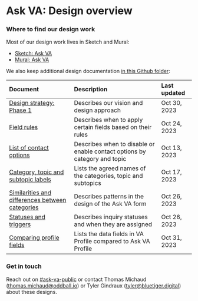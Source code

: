 # Ask VA: Design overview

### Where to find our design work

Most of our design work lives in Sketch and Mural:
- [Sketch: Ask VA](https://sketch.com/workspace/c99d3e96-7c23-4210-b173-92a2b73a8788/p/618e342d-e90e-48d9-8457-d2c08deae9aa)
- [Mural: Ask VA](https://app.mural.co/t/departmentofveteransaffairs9999/r/1686859097688)

We also keep additional design documentation [in this Github folder](https://github.com/department-of-veterans-affairs/va.gov-team/edit/master/products/ask-va/design):

|Document|Description|Last updated|
|:--|:--|:--|
|[Design strategy: Phase 1](https://github.com/department-of-veterans-affairs/va.gov-team/blob/master/products/ask-va/design/Design%20strategy%3A%20Phase%201.md)|Describes our vision and design approach|Oct 30, 2023|
|[Field rules](https://github.com/department-of-veterans-affairs/va.gov-team/blob/master/products/ask-va/design/Field%20rules.md)|Describes when to apply certain fields based on their rules|Oct 24, 2023|
|[List of contact options](https://github.com/department-of-veterans-affairs/va.gov-team/blob/master/products/ask-va/design/List%20of%20contact%20options.md)|Describes when to disable or enable contact options by category and topic|Oct 13, 2023|
|[Category, topic and subtopic labels](https://github.com/department-of-veterans-affairs/va.gov-team/blob/master/products/ask-va/design/Category%2C%20topic%20and%20subtopic%20labels.md)|Lists the agreed names of the categories, topic and subtopics|Oct 17, 2023|
|[Similarities and differences between categories](https://github.com/department-of-veterans-affairs/va.gov-team/blob/master/products/ask-va/design/Similarities%20and%20differences%20between%20categories.md)|Describes patterns in the design of the Ask VA form|Oct 26, 2023|
|[Statuses and triggers](https://github.com/department-of-veterans-affairs/va.gov-team/blob/master/products/ask-va/design/Statuses%20and%20triggers.md)|Describes inquiry statuses and when they are assigned|Oct 26, 2023|
|[Comparing profile fields](https://github.com/department-of-veterans-affairs/va.gov-team/blob/master/products/ask-va/design/Comparing%20profile%20fields.md)|Lists the data fields in VA Profile compared to Ask VA Profile|Oct 31, 2023|

### Get in touch
Reach out on [#ask-va-public](https://dsva.slack.com/archives/C05A2F6DEAE) or contact Thomas Michaud (thomas.michaud@oddball.io) or Tyler Gindraux (tyler@bluetiger.digital) about these designs.

